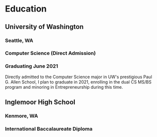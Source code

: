 # Education

## University of Washington
### Seattle, WA
### Computer Science (Direct Admission)
### Graduating June 2021
Directly admitted to the Computer Science major in UW's prestigious Paul G. Allen School, I plan to graduate in 2021, enrolling in the dual CS MS/BS program and minoring in Entrepreneurship during this time.

## Inglemoor High School
### Kenmore, WA
### International Baccalaureate Diploma